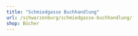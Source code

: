 ```yaml
---
title: "Schmiedgasse Buchhandlung"
url: /schwarzenburg/schmiedgasse-buchhandlung/
shop: Bücher
---
```

